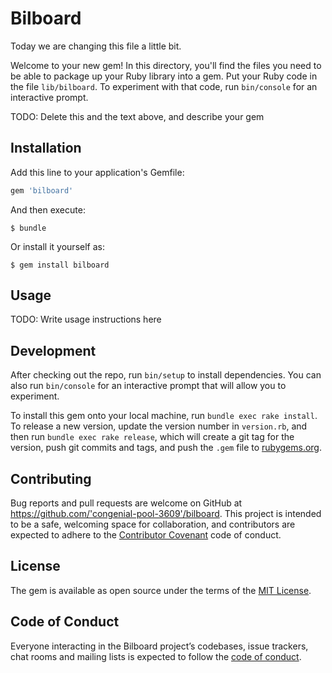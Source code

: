 # Bilboard
Today we are changing this file a little bit.

Welcome to your new gem! In this directory, you'll find the files you need to be able to package up your Ruby library into a gem. Put your Ruby code in the file `lib/bilboard`. To experiment with that code, run `bin/console` for an interactive prompt.

TODO: Delete this and the text above, and describe your gem

## Installation

Add this line to your application's Gemfile:

```ruby
gem 'bilboard'
```

And then execute:

    $ bundle

Or install it yourself as:

    $ gem install bilboard

## Usage

TODO: Write usage instructions here

## Development

After checking out the repo, run `bin/setup` to install dependencies. You can also run `bin/console` for an interactive prompt that will allow you to experiment.

To install this gem onto your local machine, run `bundle exec rake install`. To release a new version, update the version number in `version.rb`, and then run `bundle exec rake release`, which will create a git tag for the version, push git commits and tags, and push the `.gem` file to [rubygems.org](https://rubygems.org).

## Contributing

Bug reports and pull requests are welcome on GitHub at https://github.com/'congenial-pool-3609'/bilboard. This project is intended to be a safe, welcoming space for collaboration, and contributors are expected to adhere to the [Contributor Covenant](http://contributor-covenant.org) code of conduct.

## License

The gem is available as open source under the terms of the [MIT License](https://opensource.org/licenses/MIT).

## Code of Conduct

Everyone interacting in the Bilboard project’s codebases, issue trackers, chat rooms and mailing lists is expected to follow the [code of conduct](https://github.com/'congenial-pool-3609'/bilboard/blob/master/CODE_OF_CONDUCT.md).
